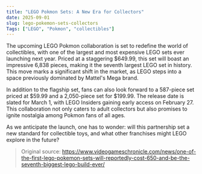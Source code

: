 ```yaml
---
title: "LEGO Pokmon Sets: A New Era for Collectors"
date: 2025-09-01
slug: lego-pokemon-sets-collectors
Tags: ["LEGO", "Pokmon", "collectibles"]
---
```


The upcoming LEGO Pokmon collaboration is set to redefine the world of collectibles, with one of the largest and most expensive LEGO sets ever launching next year. Priced at a staggering $649.99, this set will boast an impressive 6,838 pieces, making it the seventh largest LEGO set in history. This move marks a significant shift in the market, as LEGO steps into a space previously dominated by Mattel's Mega brand.

In addition to the flagship set, fans can also look forward to a 587-piece set priced at $59.99 and a 2,050-piece set for $199.99. The release date is slated for March 1, with LEGO Insiders gaining early access on February 27. This collaboration not only caters to adult collectors but also promises to ignite nostalgia among Pokmon fans of all ages.

As we anticipate the launch, one has to wonder: will this partnership set a new standard for collectible toys, and what other franchises might LEGO explore in the future?
> Original source: https://www.videogameschronicle.com/news/one-of-the-first-lego-pokemon-sets-will-reportedly-cost-650-and-be-the-seventh-biggest-lego-build-ever/